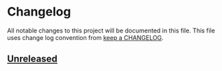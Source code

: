 # Changelog

All notable changes to this project will be documented in this file. This file uses change log convention from [keep a CHANGELOG](http://keepachangelog.com/en/0.3.0/).

## [Unreleased](https://github.com/luismayta/nvimrc/compare/0.0.0...HEAD)
